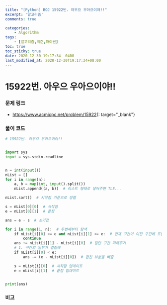 ```yaml
---
title: "[Python] BOJ 15922번. 아우으 우아으이야!!"
excerpt: '알고리즘'
comments: true

categories:
    - Algorithm
tags:
    - [알고리즘,백준,파이썬]
toc: true
toc_sticky: true
date: 2020-12-30 19:17:34 -0400
last_modified_at: 2020-12-30T19:17:34+08:00
---
```


# 15922번. 아우으 우아으이야!!

### 문제 링크
- <https://www.acmicpc.net/problem/15922>{: target="\_blank"}

### 풀이 코드

```python
# 15922번. 아우으 우아으이야!!


import sys
input = sys.stdin.readline


n = int(input())
nList = []
for i in range(n):
    a, b = map(int, input().split())
    nList.append((a, b))  # 리스트 형태로 넣어주면 TLE...

nList.sort()  # 시작점 기준으로 정렬

s = nList[0][0]  # 시작점
e = nList[0][1]  # 끝점

ans = e - s  # 초기값

for i in range(1, n):  # 두번째부터 탐색
    if nList[i][0] <= e and nList[i][1] <= e:  # 현재 구간이 이전 구간에 포함되면
        continue
    ans += nList[i][1] - nList[i][0]  # 일단 구간 더해주기
    # 1. 구간의 일부가 겹칠때
    if nList[i][0] < e:
        ans -= (e - nList[i][0])  # 겹친 부분을 빼줌

    s = nList[i][0]  # 시작점 업데이트
    e = nList[i][1]  # 끝점 업데이트


print(ans)
```

### 비고